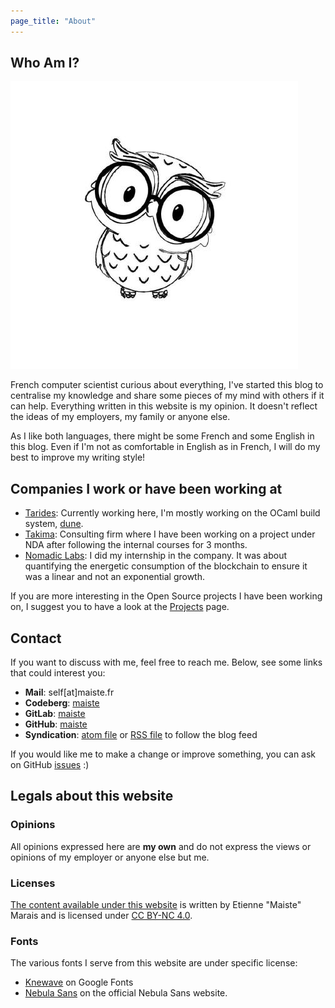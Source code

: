 ```yaml
---
page_title: "About"
---
```


## Who Am I?

<!-- HACK: HTML is needed to give a finner control on the look. -->
<div class="profile">
    <img alt="Profile" src="/static/images/about/profile.jpg" />
    <div>
        <p>
            French computer scientist curious about everything, I've started this blog to
            centralise my knowledge and share some pieces of my mind with others if it can
            help. Everything written in this website is my opinion. It doesn't reflect the
            ideas of my employers, my family or anyone else.
        </p>
        <p>
            As I like both languages, there might be some French and some English in this
            blog. Even if I'm not as comfortable in English as in French, I will do my best
            to improve my writing style!
        </p>
    </div>
</div>

## Companies I work or have been working at

- [Tarides](https://tarides.com/): Currently working here, I'm mostly working
  on the OCaml build system, [dune](https://github.com/ocaml/dune).
- [Takima](https://www.takima.fr/): Consulting firm where I have been working
  on a project under NDA after following the internal courses for 3 months.
- [Nomadic Labs](https://www.nomadic-labs.com/): I did my internship in the
  company. It was about quantifying the energetic consumption of the blockchain
  to ensure it was a linear and not an exponential growth.

If you are more interesting in the Open Source projects I have been working on,
I suggest you to have a look at the [Projects](/projects) page.

<!-- TODO: Add more details about the company and my work there -->

## Contact

If you want to discuss with me, feel free to reach me. Below, see some links
that could interest you:

- **Mail**: self[at]maiste.fr
- **Codeberg**: [maiste](https://codeberg.org/maiste) 
- **GitLab**: [maiste](https://gitlab.comm/maiste) 
- **GitHub**: [maiste](https://github.com/maiste)
- **Syndication**: [atom file](/atom.xml) or [RSS file](./rss.xml) to follow the blog
  feed

If you would like me to make a change or improve something, you can ask on
GitHub [issues](https://codeberg.org/maiste/maiste.fr/issues) :)

## Legals about this website

### Opinions

All opinions expressed here are <strong>my own</strong> and do not express the
views or opinions of my employer or anyone else but me.

### Licenses

[The content available under this website](https://maiste.fr) is written by Etienne "Maiste"
Marais and is licensed under [CC BY-NC
4.0](https://creativecommons.org/licenses/by-nc/4.0/?ref=chooser-v1").

### Fonts

The various fonts I serve from this website are under specific license:

- [Knewave](https://fonts.google.com/specimen/Knewave/license) on Google Fonts
- [Nebula Sans](https://www.nebulasans.com/license/) on the official Nebula Sans website.
